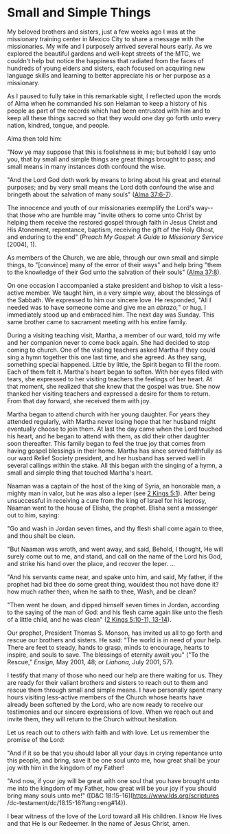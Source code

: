 # Small and Simple Things

My beloved brothers and sisters, just a few weeks ago I was at the missionary
training center in Mexico City to share a message with the missionaries. My
wife and I purposely arrived several hours early. As we explored the beautiful
gardens and well-kept streets of the MTC, we couldn't help but notice the
happiness that radiated from the faces of hundreds of young elders and
sisters, each focused on acquiring new language skills and learning to better
appreciate his or her purpose as a missionary.

As I paused to fully take in this remarkable sight, I reflected upon the words
of Alma when he commanded his son Helaman to keep a history of his people as
part of the records which had been entrusted with him and to keep all these
things sacred so that they would one day go forth unto every nation, kindred,
tongue, and people.

Alma then told him:

"Now ye may suppose that this is foolishness in me; but behold I say unto you,
that by small and simple things are great things brought to pass; and small
means in many instances doth confound the wise.

"And the Lord God doth work by means to bring about his great and eternal
purposes; and by very small means the Lord doth confound the wise and bringeth
about the salvation of many souls" ([Alma
37:6-7](https://www.lds.org/scriptures/bofm/alma/37.6-7?lang=eng#5)).

The innocence and youth of our missionaries exemplify the Lord's way--that
those who are humble may "invite others to come unto Christ by helping them
receive the restored gospel through faith in Jesus Christ and His Atonement,
repentance, baptism, receiving the gift of the Holy Ghost, and enduring to the
end" (_Preach My Gospel: A Guide to Missionary Service_ [2004], 1).

As members of the Church, we are able, through our own small and simple
things, to "[convince] many of the error of their ways" and help bring "them
to the knowledge of their God unto the salvation of their souls" ([Alma
37:8](https://www.lds.org/scriptures/bofm/alma/37.8?lang=eng#7)).

On one occasion I accompanied a stake president and bishop to visit a less-
active member. We taught him, in a very simple way, about the blessings of the
Sabbath. We expressed to him our sincere love. He responded, "All I needed was
to have someone come and give me an _abrazo,_" or hug. I immediately stood up
and embraced him. The next day was Sunday. This same brother came to sacrament
meeting with his entire family.

During a visiting teaching visit, Martha, a member of our ward, told my wife
and her companion never to come back again. She had decided to stop coming to
church. One of the visiting teachers asked Martha if they could sing a hymn
together this one last time, and she agreed. As they sang, something special
happened. Little by little, the Spirit began to fill the room. Each of them
felt it. Martha's heart began to soften. With her eyes filled with tears, she
expressed to her visiting teachers the feelings of her heart. At that moment,
she realized that she knew that the gospel was true. She now thanked her
visiting teachers and expressed a desire for them to return. From that day
forward, she received them with joy.

Martha began to attend church with her young daughter. For years they attended
regularly, with Martha never losing hope that her husband might eventually
choose to join them. At last the day came when the Lord touched his heart, and
he began to attend with them, as did their other daughter soon thereafter.
This family began to feel the true joy that comes from having gospel blessings
in their home. Martha has since served faithfully as our ward Relief Society
president, and her husband has served well in several callings within the
stake. All this began with the singing of a hymn, a small and simple thing
that touched Martha's heart.

Naaman was a captain of the host of the king of Syria, an honorable man, a
mighty man in valor, but he was also a leper (see [2 Kings
5:1](https://www.lds.org/scriptures/ot/2-kgs/5.1?lang=eng#0)). After being
unsuccessful in receiving a cure from the king of Israel for his leprosy,
Naaman went to the house of Elisha, the prophet. Elisha sent a messenger out
to him, saying:

"Go and wash in Jordan seven times, and thy flesh shall come again to thee,
and thou shalt be clean.

"But Naaman was wroth, and went away, and said, Behold, I thought, He will
surely come out to me, and stand, and call on the name of the Lord his God,
and strike his hand over the place, and recover the leper. ...

"And his servants came near, and spake unto him, and said, My father, if the
prophet had bid thee do some great thing, wouldest thou not have done it? how
much rather then, when he saith to thee, Wash, and be clean?

"Then went he down, and dipped himself seven times in Jordan, according to the
saying of the man of God: and his flesh came again like unto the flesh of a
little child, and he was clean" ([2 Kings 5:10-11,
13-14](https://www.lds.org/scriptures/ot/2-kgs/5.10-11%2C13-14?lang=eng#9)).

Our prophet, President Thomas S. Monson, has invited us all to go forth and
rescue our brothers and sisters. He said: "The world is in need of your help.
There are feet to steady, hands to grasp, minds to encourage, hearts to
inspire, and souls to save. The blessings of eternity await you" ("To the
Rescue," _Ensign,_ May 2001, 48; or _Liahona,_ July 2001, 57).

I testify that many of those who need our help are there waiting for us. They
are ready for their valiant brothers and sisters to reach out to them and
rescue them through small and simple means. I have personally spent many hours
visiting less-active members of the Church whose hearts have already been
softened by the Lord, who are now ready to receive our testimonies and our
sincere expressions of love. When we reach out and invite them, they will
return to the Church without hesitation.

Let us reach out to others with faith and with love. Let us remember the
promise of the Lord:

"And if it so be that you should labor all your days in crying repentance unto
this people, and bring, save it be one soul unto me, how great shall be your
joy with him in the kingdom of my Father!

"And now, if your joy will be great with one soul that you have brought unto
me into the kingdom of my Father, how great will be your joy if you should
bring many souls unto me!" ([D&amp;C 18:15-16](https://www.lds.org/scriptures
/dc-testament/dc/18.15-16?lang=eng#14)).

I bear witness of the love of the Lord toward all His children. I know He
lives and that He is our Redeemer. In the name of Jesus Christ, amen.

